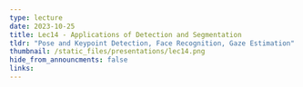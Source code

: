 ```yaml
---
type: lecture
date: 2023-10-25
title: Lec14 - Applications of Detection and Segmentation
tldr: "Pose and Keypoint Detection, Face Recognition, Gaze Estimation"
thumbnail: /static_files/presentations/lec14.png
hide_from_announcments: false
links:
---
```

